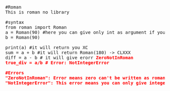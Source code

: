 <pre>
#Roman 
This is roman no library

#syntax
from roman import Roman
a = Roman(90) #here you can give only int as argument if you give other datatype then it causes <b style="color:red">"NotIntegerError"</b>
b = Roman(90)

print(a) #it will return you XC
sum = a + b #it will return Roman(180) -> CLXXX
diff = a - b # it will give erorr <b style="color:red">ZeroNotInRoman<b> 
true_div = a/b # Error: <b style="color:red">NotIntegerError</b>
  
#Errors
"ZeroNotInRoman": Error means zero can't be written as roman because roman numbersystem doesnot have 0. 
"NotIntegerError": This error means you can only give integer as argument

</pre>
